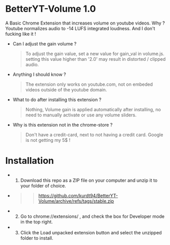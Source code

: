 # BetterYT-Volume 1.0

A Basic Chrome Extension that increases volume on youtube videos. Why ? Youtube normalizes audio to -14 LUFS integrated loudness. And I don't fucking like it !  

- Can I adjust the gain volume ? 
	> To adjust the gain value, set a new value for gain_val in volume.js. setting this value higher than '2.0' may result in distorted / clipped audio.
- Anything I should know ? 
	> The extension only works on youtube.com, not on embeded videos outside of the youtube domain.
- What to do after installing this extension ? 
	> Nothing, Volume gain is applied automatically after installing,  no need to manually activate or use any volume sliders. 
- Why is this extension not in the chrome-store ?
	> Don't have a credit-card, next to not having a credit card. Google is not getting my 5$ !


# Installation 	
- 1) Download this repo as a ZIP file on your computer and unzip it to your folder of choice.
- >>	https://github.com/kurdt94/BetterYT-Volume/archive/refs/tags/stable.zip
- 2) Go to chrome://extensions/ , and check the box for Developer mode in the top right. 
- 3) Click the Load unpacked extension button and select the unzipped folder to install.

